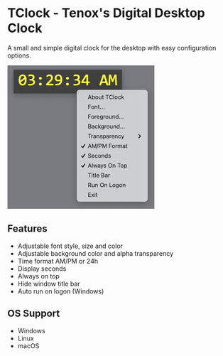 # TClock - Tenox's Digital Desktop Clock 

A small and simple digital clock for the desktop with easy configuration options.

![tclock screenshot](tclock.png)

## Features

* Adjustable font style, size and color
* Adjustable background color and alpha transparency
* Time format AM/PM or 24h
* Display seconds
* Always on top
* Hide window title bar
* Auto run on logon (Windows)

## OS Support

* Windows
* Linux
* macOS
